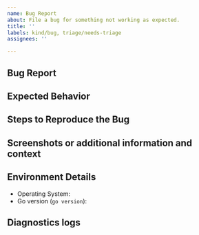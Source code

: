 ```yaml
---
name: Bug Report
about: File a bug for something not working as expected.
title: ''
labels: kind/bug, triage/needs-triage
assignees: ''

---
```

<!-- Before creating a new issue please search for any existing related [issues](https://github.com/dvonthenen/chat-gpeasy/issues) before creating a new one. If you find an issue, join the discussion or add an emoji or comment with your scenario or subscribe to follow updates. -->

## Bug Report

<!-- Please concisely describe the problem you are having. -->

## Expected Behavior

<!-- Describe what you expected to happen. -->

## Steps to Reproduce the Bug

<!-- Describe steps to reproduce here and how reproducible this issue is (occasionally, often, always) -->

## Screenshots or additional information and context

<!-- If screenshots or snippets can be provided, please do so here. Otherwise please add additional context if necessary. -->

## Environment Details

* Operating System:
* Go version (`go version`): 

## Diagnostics logs
<!-- Collecting diagnostics logs that can help us troubleshoot your issue -->
